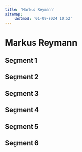 ```yaml
---
title: 'Markus Reymann'
sitemap:
    lastmod: '01-09-2024 10:52'
---
```


# Markus Reymann

## Segment 1

## Segment 2

## Segment 3

## Segment 4

## Segment 5

## Segment 6
